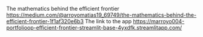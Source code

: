 The mathematics behind the efficient frontier https://medium.com/@arroyomatias19_69749/the-mathematics-behind-the-efficient-frontier-1f1af320e6b3
The link to the app https://marroyo004-portfolioop-efficient-frontier-streamlit-base-4yxdfk.streamlitapp.com/
